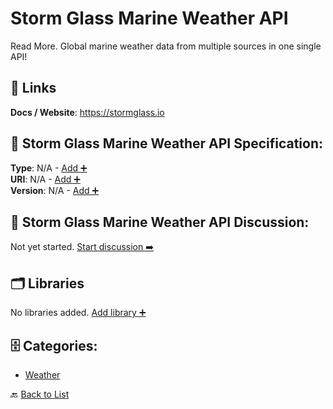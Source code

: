 # Storm Glass Marine Weather API

Read More. Global marine weather data from multiple sources in one single API!

##  🔗 Links
**Docs / Website**: https://stormglass.io

## 🧬 Storm Glass Marine Weather API Specification:
**Type**: N/A - [Add ➕](https://github.com/apis-list/apis-list/edit/main/apis.yaml#L18377)  
**URI**: N/A - [Add ➕](https://github.com/apis-list/apis-list/edit/main/apis.yaml#L18377)  
**Version**: N/A - [Add ➕](https://github.com/apis-list/apis-list/edit/main/apis.yaml#L18377)

## 💬 Storm Glass Marine Weather API Discussion:
Not yet started. [Start discussion ➡️](https://github.com/apis-list/apis-list/discussions/new)

## 🗂️ Libraries

No libraries added. [Add library ➕](https://github.com/apis-list/apis-list/edit/main/apis.yaml#L18377)    


## 🗄️ Categories:
- [Weather](https://github.com/apis-list/apis-list#weather-)

🔙  [Back to List](https://github.com/apis-list/apis-list)
